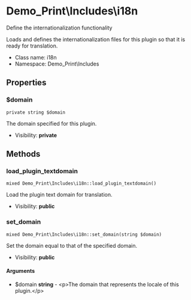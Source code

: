 Demo_Print\Includes\i18n
===============

Define the internationalization functionality

Loads and defines the internationalization files for this plugin
so that it is ready for translation.


* Class name: i18n
* Namespace: Demo_Print\Includes





Properties
----------


### $domain

    private string $domain

The domain specified for this plugin.



* Visibility: **private**


Methods
-------


### load_plugin_textdomain

    mixed Demo_Print\Includes\i18n::load_plugin_textdomain()

Load the plugin text domain for translation.



* Visibility: **public**




### set_domain

    mixed Demo_Print\Includes\i18n::set_domain(string $domain)

Set the domain equal to that of the specified domain.



* Visibility: **public**


#### Arguments
* $domain **string** - &lt;p&gt;The domain that represents the locale of this plugin.&lt;/p&gt;


